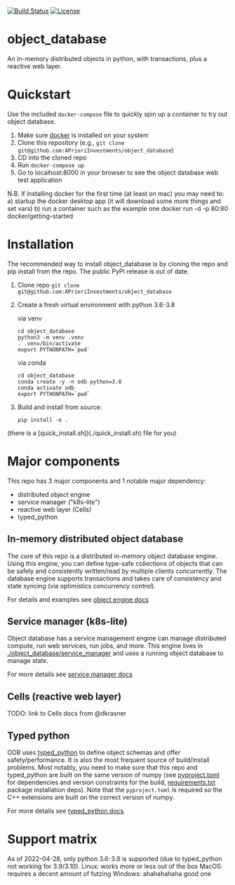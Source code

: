 [![Build Status](https://travis-ci.com/APrioriInvestments/object_database.svg?branch=dev)](https://travis-ci.com/APrioriInvestments/object_database.svg?branch=dev)
[![License](https://img.shields.io/badge/License-Apache%202.0-blue.svg)](https://opensource.org/licenses/Apache-2.0)

# object_database

An in-memory distributed objects in python, with transactions, plus a reactive web layer.


# Quickstart

Use the included `docker-compose` file to quickly spin up a container to try out object database.

1. Make sure [docker](https://docs.docker.com/get-docker/) is installed on your system
2. Clone this repository (e.g., `git clone git@github.com:APrioriInvestments/object_database`)
3. CD into the cloned repo
4. Run `docker-compose up`
5. Go to localhost:8000 in your browser to see the object database web test application

N.B. if installing docker for the first time (at least on mac) you may need to:
a) startup the docker desktop app (it will download some more things and set vars)
b) run a container such as the example one docker run -d -p 80:80 docker/getting-started

# Installation

The recommended way to install object_database is by cloning the repo and pip install 
from the repo. The public PyPI release is out of date.

1. Clone repo `git clone git@github.com:APrioriInvestments/object_database`
2. Create a fresh virtual environment with python 3.6-3.8

    via venv
    ```shell
    cd object_database
    python3 -m venv .venv
    . .venv/bin/activate
    export PYTHONPATH=`pwd`
    ```
    
    via conda
    ```shell
    cd object_database
    conda create -y -n odb python=3.8
    conda activate odb
    export PYTHONPATH=`pwd`
    ```
   
3. Build and install from source:

    ```shell
    pip install -e .
    ```

(there is a [quick_install.sh])(./quick_install.sh) file for you)
# Major components

This repo has 3 major components and 1 notable major dependency:
- distributed object engine
- service manager ("k8s-lite")
- reactive web layer (Cells)
- typed_python

## In-memory distributed object database

The core of this repo is a distributed in-memory object database engine.
Using this engine, you can define type-safe collections of objects that
can be safely and consistently written/read by multiple clients concurrently.
The database engine supports transactions and takes care of consistency and
state syncing (via optimistics concurrency control).

For details and examples see [object engine docs](./docs/object_engine.md)

## Service manager (k8s-lite)

Object database has a service management engine can manage distributed compute, 
run web services, run jobs, and more. This engine lives in 
[./object_database/service_manager](./object_database/service_manager) and uses
a running object database to manage state.

For more details see [service manager docs](./docs/service_manager.md)

## Cells (reactive web layer)

TODO: link to Cells docs from @dkrasner

## Typed python

ODB uses [typed_python](https://github.com/APrioriInvestments/typed_python)
to define object schemas and offer safety/performance. It is also the most 
frequent source of build/install problems. Most notably, you need to make sure
that this repo and typed_python are built on the same version of numpy 
(see [pyproject.toml](./pyproject.toml) for dependencies and version constraints 
for the build, [requirements.txt](./requirements.txt) package installation deps).
Note that the `pyproject.toml` is required so the C++ extensions are built on the
correct version of numpy.

For more details see [typed_python docs](./docs/typed_python.md).

# Support matrix

As of 2022-04-28, only python 3.6-3.8 is supported (due to typed_python not working for 3.9/3.10).
Linux: works more or less out of the box
MacOS: requires a decent amount of futzing
Windows: ahahahahaha good one

